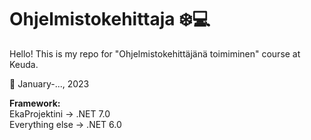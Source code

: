 # Ohjelmistokehittaja :snowflake::computer:

Hello! This is my repo for "Ohjelmistokehittäjänä toimiminen" course at Keuda. 

:date: January-..., 2023

**Framework:**<br>
EkaProjektini -> .NET 7.0<br>
Everything else -> .NET 6.0<br>
